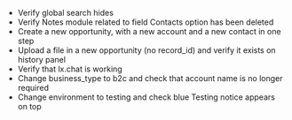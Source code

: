 - Verify global search hides
- Verify Notes module related to field Contacts option has been deleted
- Create a new opportunity, with a new account and a new contact in one step
- Upload a file in a new opportunity (no record_id) and verify it exists on history panel
- Verify that lx.chat is working
- Change business_type to b2c and check that account name is no longer required
- Change environment to testing and check blue Testing notice appears on top
